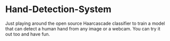 # Hand-Detection-System
Just playing around the open source Haarcascade classifier to train a model that can detect a human hand from any image or a webcam.
You can try it out too and have fun.
